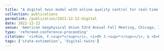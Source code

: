 ```yaml
---
title: "A digital twin model with online quality control for real-time rainfall-runoff modeling at the watershed scale"
collection: publications
permalink: /publication/2021-12-12-digital
date: 2022-12-12
venue: 'American Geophysical Union 53rd Annual Fall Meeting, Chicago, IL.'
type: 'refereed-conference-proceeding'
citation: '<i>Kim, Y.<sup>*</sup></i>, <i>Oh J.<sup>*</sup></i>, & <b>Bartos, M.</b> (2022). <i>A digital twin model with online quality control for real-time rainfall-runoff modeling at the watershed scale</i>. American Geophysical Union 53rd Annual Fall Meeting, Chicago, IL. [Poster]'
tags: ['state-estimation', 'digital-twins']
---
```

